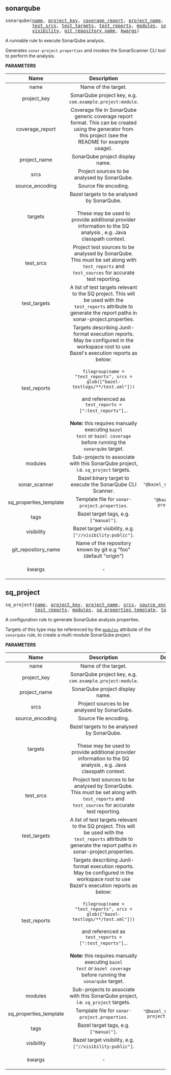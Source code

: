 <!-- Generated with Stardoc: http://skydoc.bazel.build -->

<a name="#sonarqube"></a>

## sonarqube

<pre>
sonarqube(<a href="#sonarqube-name">name</a>, <a href="#sonarqube-project_key">project_key</a>, <a href="#sonarqube-coverage_report">coverage_report</a>, <a href="#sonarqube-project_name">project_name</a>, <a href="#sonarqube-srcs">srcs</a>, <a href="#sonarqube-source_encoding">source_encoding</a>, <a href="#sonarqube-targets">targets</a>,
          <a href="#sonarqube-test_srcs">test_srcs</a>, <a href="#sonarqube-test_targets">test_targets</a>, <a href="#sonarqube-test_reports">test_reports</a>, <a href="#sonarqube-modules">modules</a>, <a href="#sonarqube-sonar_scanner">sonar_scanner</a>, <a href="#sonarqube-sq_properties_template">sq_properties_template</a>, <a href="#sonarqube-tags">tags</a>,
          <a href="#sonarqube-visibility">visibility</a>, <a href="#sonarqube-git_repository_name">git_repository_name</a>, <a href="#sonarqube-kwargs">kwargs</a>)
</pre>

A runnable rule to execute SonarQube analysis.

Generates `sonar-project.properties` and invokes the SonarScanner CLI tool
to perform the analysis.


**PARAMETERS**


| Name  | Description | Default Value |
| :-------------: | :-------------: | :-------------: |
| name |  Name of the target.   |  none |
| project_key |  SonarQube project key, e.g. <code>com.example.project:module</code>.   |  none |
| coverage_report |  Coverage file in SonarQube generic coverage report     format. This can be created using the generator from this project     (see the README for example usage).   |  <code>None</code> |
| project_name |  SonarQube project display name.   |  <code>None</code> |
| srcs |  Project sources to be analysed by SonarQube.   |  <code>[]</code> |
| source_encoding |  Source file encoding.   |  <code>None</code> |
| targets |  Bazel targets to be analysed by SonarQube.<br><br>    These may be used to provide additional provider information to the     SQ analysis , e.g. Java classpath context.   |  <code>[]</code> |
| test_srcs |  Project test sources to be analysed by SonarQube. This must     be set along with <code>test_reports</code> and <code>test_sources</code> for accurate     test reporting.   |  <code>[]</code> |
| test_targets |  A list of test targets relevant to the SQ project. This     will be used with the <code>test_reports</code> attribute to generate the     report paths in sonar-project.properties.   |  <code>[]</code> |
| test_reports |  Targets describing Junit-format execution reports. May be     configured in the workspace root to use Bazel's execution reports     as below:<br><br>    <code>filegroup(name = "test_reports", srcs = glob(["bazel-testlogs/**/test.xml"]))</code><br><br>    and referenced as <code>test_reports = [":test_reports"],</code>.<br><br>    **Note:** this requires manually executing <code>bazel test</code> or <code>bazel     coverage</code> before running the <code>sonarqube</code> target.   |  <code>[]</code> |
| modules |  Sub-projects to associate with this SonarQube project, i.e.     <code>sq_project</code> targets.   |  <code>{}</code> |
| sonar_scanner |  Bazel binary target to execute the SonarQube CLI Scanner.   |  <code>"@bazel_sonarqube//:sonar_scanner"</code> |
| sq_properties_template |  Template file for <code>sonar-project.properties</code>.   |  <code>"@bazel_sonarqube//:sonar-project.properties.tpl"</code> |
| tags |  Bazel target tags, e.g. <code>["manual"]</code>.   |  <code>[]</code> |
| visibility |  Bazel target visibility, e.g. <code>["//visibility:public"]</code>.   |  <code>[]</code> |
| git_repository_name |  Name of the repository known by git e.g "foo" (default "origin")   |  <code>"origin"</code> |
| kwargs |  <p align="center"> - </p>   |  none |


<a name="#sq_project"></a>

## sq_project

<pre>
sq_project(<a href="#sq_project-name">name</a>, <a href="#sq_project-project_key">project_key</a>, <a href="#sq_project-project_name">project_name</a>, <a href="#sq_project-srcs">srcs</a>, <a href="#sq_project-source_encoding">source_encoding</a>, <a href="#sq_project-targets">targets</a>, <a href="#sq_project-test_srcs">test_srcs</a>, <a href="#sq_project-test_targets">test_targets</a>,
           <a href="#sq_project-test_reports">test_reports</a>, <a href="#sq_project-modules">modules</a>, <a href="#sq_project-sq_properties_template">sq_properties_template</a>, <a href="#sq_project-tags">tags</a>, <a href="#sq_project-visibility">visibility</a>, <a href="#sq_project-kwargs">kwargs</a>)
</pre>

A configuration rule to generate SonarQube analysis properties.

Targets of this type may be referenced by the [`modules`](#sonarqube-modules)
attribute of the `sonarqube` rule, to create a multi-module SonarQube
project.


**PARAMETERS**


| Name  | Description | Default Value |
| :-------------: | :-------------: | :-------------: |
| name |  Name of the target.   |  none |
| project_key |  SonarQube project key, e.g. <code>com.example.project:module</code>.   |  none |
| project_name |  SonarQube project display name.   |  <code>None</code> |
| srcs |  Project sources to be analysed by SonarQube.   |  <code>[]</code> |
| source_encoding |  Source file encoding.   |  <code>None</code> |
| targets |  Bazel targets to be analysed by SonarQube.<br><br>    These may be used to provide additional provider information to the     SQ analysis , e.g. Java classpath context.   |  <code>[]</code> |
| test_srcs |  Project test sources to be analysed by SonarQube. This must     be set along with <code>test_reports</code> and <code>test_sources</code> for accurate     test reporting.   |  <code>[]</code> |
| test_targets |  A list of test targets relevant to the SQ project. This     will be used with the <code>test_reports</code> attribute to generate the     report paths in sonar-project.properties.   |  <code>[]</code> |
| test_reports |  Targets describing Junit-format execution reports. May be     configured in the workspace root to use Bazel's execution reports     as below:<br><br>    <code>filegroup(name = "test_reports", srcs = glob(["bazel-testlogs/**/test.xml"]))</code><br><br>    and referenced as <code>test_reports = [":test_reports"],</code>.<br><br>    **Note:** this requires manually executing <code>bazel test</code> or <code>bazel     coverage</code> before running the <code>sonarqube</code> target.   |  <code>[]</code> |
| modules |  Sub-projects to associate with this SonarQube project, i.e.     <code>sq_project</code> targets.   |  <code>{}</code> |
| sq_properties_template |  Template file for <code>sonar-project.properties</code>.   |  <code>"@bazel_sonarqube//:sonar-project.properties.tpl"</code> |
| tags |  Bazel target tags, e.g. <code>["manual"]</code>.   |  <code>[]</code> |
| visibility |  Bazel target visibility, e.g. <code>["//visibility:public"]</code>.   |  <code>[]</code> |
| kwargs |  <p align="center"> - </p>   |  none |



